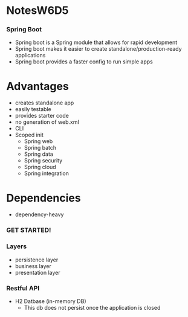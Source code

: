 # NotesW6D5

### Spring Boot

- Spring boot is a Spring module that allows for rapid development
- Spring boot makes it easier to create standalone/production-ready applications
- Spring boot provides a faster config to run simple apps

# Advantages

- creates standalone app
- easily testable
- provides starter code
- no generation of web.xml
- CLI
- Scoped init
    - Spring web
    - Spring batch
    - Spring data
    - Spring security
    - Spring cloud
    - Spring integration

# Dependencies

- dependency-heavy

### GET STARTED!


### Layers

- persistence layer
- business layer
- presentation layer

### Restful API

- H2 Datbase (in-memory DB)
    - This db does not persist once the application is closed
    